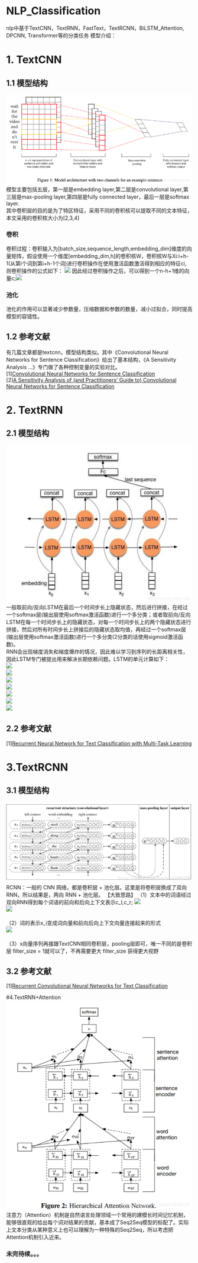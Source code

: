 # NLP_Classification
nlp中基于TextCNN，TextRNN，FastText，TextRCNN，BiLSTM_Attention, DPCNN, Transformer等的分类任务
模型介绍：
# 1. TextCNN
## 1.1 模型结构
![Image text](https://github.com/SmileLLJuan/NLP_Classification/blob/main/images/TextCNN.png)
</br>
模型主要包括五层，第一层是embedding layer,第二层是convolutional layer,第三层是max-pooling layer,第四层是fully connected layer，最后一层是softmax layer.<br/>
其中卷积层的目的是为了特区特征，采用不同的卷积核可以提取不同的文本特征，本文采用的卷积核大小为[2,3,4]
### 卷积
卷积过程：卷积输入为[batch_size,sequence_length,embedding_dim]维度的向量矩阵，假设使用一个维度[embedding_dim,h]的卷积核W，卷积核W与Xi:i+h-1(从第i个词到第i+h-1个词)进行卷积操作在使用激活函数激活得到相应的特征ci,<br/>
则卷积操作的公式如下：
<img src="http://chart.googleapis.com/chart?cht=tx&chl= c_i=f(W \cdot X_{i:i+h-1} + b)" style="border:none;">
因此经过卷积操作之后，可以得到一个n-h+1维的向量c;<img src="http://chart.googleapis.com/chart?cht=tx&chl= C=[c_1,c_2,...,C_{n-h+1}]" style="border:none;">
<br/>
### 池化
池化的作用可以显著减少参数量，压缩数据和参数的数量，减小过拟合，同时提高模型的容错性。

## 1.2 参考文献
有几篇文章都是textcnn，模型结构类似。其中《Convolutional Neural Networks for Sentence Classification》给出了基本结构，《A Sensitivity Analysis ...》专门做了各种控制变量的实验对比。<br/>
[1][Convolutional Neural Networks for Sentence Classification](https://arxiv.org/pdf/1408.5882.pdf) <br/>
[2][A Sensitivity Analysis of (and Practitioners’ Guide to) Convolutional Neural Networks for Sentence Classification](https://arxiv.org/pdf/1510.03820.pdf)<br/>
# 2. TextRNN
## 2.1 模型结构
![Image text](https://github.com/SmileLLJuan/NLP_Classification/blob/main/images/TextRNN.png)
</br>
一般取前向/反向LSTM在最后一个时间步长上隐藏状态，然后进行拼接，在经过一个softmax层(输出层使用softmax激活函数)进行一个多分类；或者取前向/反向LSTM在每一个时间步长上的隐藏状态，对每一个时间步长上的两个隐藏状态进行拼接，然后对所有时间步长上拼接后的隐藏状态取均值，再经过一个softmax层(输出层使用softmax激活函数)进行一个多分类(2分类的话使用sigmoid激活函数)。<br/>
RNN会出现梯度消失和梯度爆炸的情况，因此难以学习到序列的长距离相关性，因此LSTM专门被提出用来解决长期依赖问题。LSTM的单元计算如下：<br/>
<img src="http://chart.googleapis.com/chart?cht=tx&chl= i_t=\delta(W_ix_t+U_ih_{t_1}+V_ic_{t-1})" style="border:none;"><br/>
<img src="http://chart.googleapis.com/chart?cht=tx&chl= f_t=\delta(W_fx_t+U_fh_{t_1}+V_fc_{t-1})" style="border:none;"><br/>
<img src="http://chart.googleapis.com/chart?cht=tx&chl= o_t=\delta(W_ox_t+U_oh_{t_1}+V_oc_{t-1})" style="border:none;"><br/>
<img src="http://chart.googleapis.com/chart?cht=tx&chl= f_t=\delta(W_fx_t+U_fh_{t_1}+V_fc_{t-1})" style="border:none;"><br/>
<img src="http://chart.googleapis.com/chart?cht=tx&chl= \tilde{c_t}=tanh(W_cx_t+U_ch_{t-1})" style="border:none;"><br/>
<img src="http://chart.googleapis.com/chart?cht=tx&chl= c_t=f_{t}^{i}\bigodot c_{t-1}+i_t\bigodot\tilde{c_t}" style="border:none;"><br/>
<img src="http://chart.googleapis.com/chart?cht=tx&chl= h_t=o_t\bigodot tanh(c_t)" style="border:none;"><br/>

## 2.2 参考文献
[1][Recurrent Neural Network for Text Classification with Multi-Task Learning](https://arxiv.org/pdf/1605.05101.pdf)<br/>

# 3.TextRCNN
## 3.1 模型结构
![Image text](https://github.com/SmileLLJuan/NLP_Classification/blob/main/images/TextRCNN.png)</br>
RCNN：一般的 CNN 网络，都是卷积层 + 池化层。这里是将卷积层换成了双向 RNN，所以结果是，两向 RNN + 池化层。
【大致思路】
（1）文本中的词语经过双向RNN得到每个词语的前向和后向上下文表示c_l,c_r;
<img src="http://chart.googleapis.com/chart?cht=tx&chl= c_l(w_i)=f(W^{(l)}c_l(w_{i-1})+W^{sl}e(w_{i-1}))" style="border:none;"><br/>
<img src="http://chart.googleapis.com/chart?cht=tx&chl= c_r(w_i)=f(W^{(r)}c_r(w_{i+1})+W^{sr}e(w_{i+1}))" style="border:none;"><br/>
<br/>
（2）词的表示x_i变成词向量和前向后向上下文向量连接起来的形式<br/>
<img src="http://chart.googleapis.com/chart?cht=tx&chl= x_i=[c_l(w_i);e(w_i);c_r(w_i)]" style="border:none;"><br/>
<br/>
（3）x向量序列再接跟TextCNN相同卷积层，pooling层即可，唯一不同的是卷积层 filter_size = 1就可以了，不再需要更大 filter_size 获得更大视野<br/>
## 3.2 参考文献
[1][Recurrent Convolutional Neural Networks for Text Classification](http://www.aaai.org/ocs/index.php/AAAI/AAAI15/paper/download/9745/9552)<br/>

#4.TextRNN+Attention
![Image text](https://github.com/SmileLLJuan/NLP_Classification/blob/main/images/TextRNN+Attention.png)</br>
注意力（Attention）机制是自然语言处理领域一个常用的建模长时间记忆机制，能够很直观的给出每个词对结果的贡献，基本成了Seq2Seq模型的标配了。实际上文本分类从某种意义上也可以理解为一种特殊的Seq2Seq，所以考虑把Attention机制引入近来。<br/>
### 未完待续。。。

